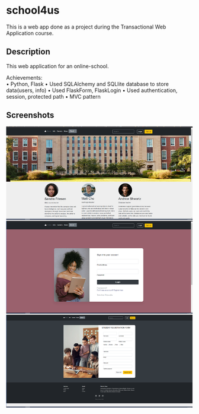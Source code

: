 # school4us

This is a web app done as a project during the Transactional Web Application course. 

## Description

This web application for an online-school.

Achievements:   
• Python, Flask
• Used SQLAlchemy and SQLlite database to store data(users, info)
• Used FlaskForm, FlaskLogin
• Used authentication, session, protected path
• MVC pattern


## Screenshots
![img](https://github.com/Tof-atom/school4us/blob/main/ScreenShots/index.png?raw=true)
![img](https://github.com/Tof-atom/school4us/blob/main/ScreenShots/login.png?raw=true)
![img](https://github.com/Tof-atom/school4us/blob/main/ScreenShots/signin.png?raw=true)

